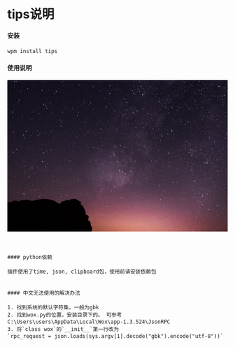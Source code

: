 # tips说明

#### 安装
```
wpm install tips
```


#### 使用说明
![tip](https://raw.githubusercontent.com/ev01ing/Wox.Plugin.Tips/master/docs/pics/wox.gif)
```


#### python依赖

插件使用了time, json, clipboard包，使用前请安装依赖包


#### 中文无法使用的解决办法

1. 找到系统的默认字符集，一般为gbk
2. 找到wox.py的位置，安装目录下的。 可参考 C:\Users\users\AppData\Local\Wox\app-1.3.524\JsonRPC 
3. 将`class wox`的`__init__`第一行改为
`rpc_request = json.loads(sys.argv[1].decode("gbk").encode("utf-8"))`